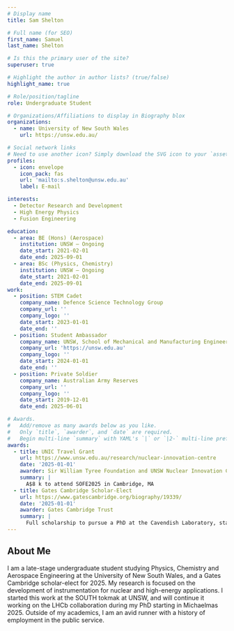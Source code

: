 ```yaml
---
# Display name
title: Sam Shelton

# Full name (for SEO)
first_name: Samuel
last_name: Shelton

# Is this the primary user of the site?
superuser: true

# Highlight the author in author lists? (true/false)
highlight_name: true

# Role/position/tagline
role: Undergraduate Student

# Organizations/Affiliations to display in Biography blox
organizations:
  - name: University of New South Wales
    url: https://unsw.edu.au/

# Social network links
# Need to use another icon? Simply download the SVG icon to your `assets/media/icons/` folder.
profiles:
  - icon: envelope
    icon_pack: fas
    url: 'mailto:s.shelton@unsw.edu.au'
    label: E-mail

interests:
  - Detector Research and Development
  - High Energy Physics
  - Fusion Engineering

education:
  - area: BE (Hons) (Aerospace)
    institution: UNSW — Ongoing
    date_start: 2021-02-01
    date_end: 2025-09-01
  - area: BSc (Physics, Chemistry)
    institution: UNSW — Ongoing
    date_start: 2021-02-01
    date_end: 2025-09-01
work:
  - position: STEM Cadet
    company_name: Defence Science Technology Group
    company_url: ''
    company_logo: ''
    date_start: 2023-01-01
    date_end: ''
  - position: Student Ambassador
    company_name: UNSW, School of Mechanical and Manufacturing Engineering
    company_url: 'https://unsw.edu.au'
    company_logo: ''
    date_start: 2024-01-01
    date_end: ''
  - position: Private Soldier
    company_name: Australian Army Reserves
    company_url: ''
    company_logo: ''
    date_start: 2019-12-01
    date_end: 2025-06-01

# Awards.
#   Add/remove as many awards below as you like.
#   Only `title`, `awarder`, and `date` are required.
#   Begin multi-line `summary` with YAML's `|` or `|2-` multi-line prefix and indent 2 spaces below.
awards:
  - title: UNIC Travel Grant
    url: https://www.unsw.edu.au/research/nuclear-innovation-centre
    date: '2025-01-01'
    awarder: Sir William Tyree Foundation and UNSW Nuclear Innovation Centre (UNIC).
    summary: |
      A$8 k to attend SOFE2025 in Cambridge, MA
  - title: Gates Cambridge Scholar-Elect
    url: https://www.gatescambridge.org/biography/19339/
    date: '2025-01-01'
    awarder: Gates Cambridge Trust
    summary: |
      Full scholarship to pursue a PhD at the Cavendish Laboratory, starting Michaelmas 2025.
---
```


## About Me

I am a late-stage undergraduate student studying Physics, Chemistry and Aerospace Engineering at the University of New South Wales, and a Gates Cambridge scholar-elect for 2025. My research is focused on the development of instrumentation for nuclear and high-energy applications. I started this work at the SOUTH tokmak at UNSW, and will continue it working on the LHCb collaboration during my PhD starting in Michaelmas 2025. Outside of my academics, I am an avid runner with a history of employment in the public service.